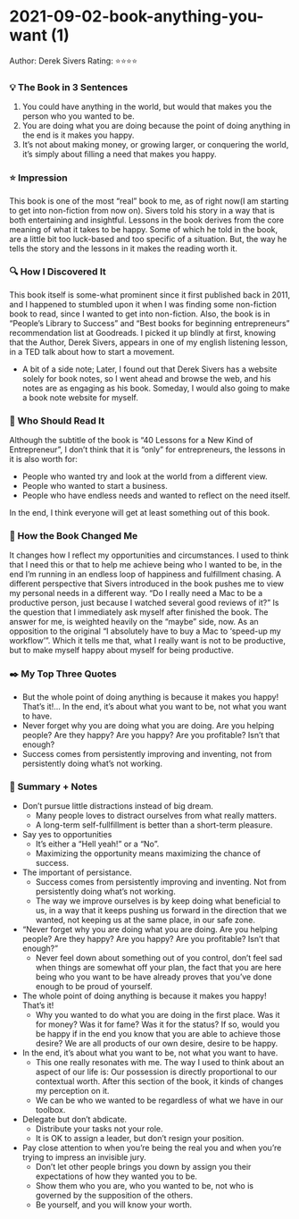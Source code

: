 # 2021-09-02-book-anything-you-want (1)

Author: Derek Sivers
Rating: ⭐️⭐️⭐️⭐️

### 💡 The Book in 3 Sentences

1. You could have anything in the world, but would that makes you the person who you wanted to be.
2. You are doing what you are doing because the point of doing anything in the end is it makes you happy.
3. It’s not about making money, or growing larger, or conquering the world, it’s simply about filling a need that makes you happy.

### ⭐️ Impression

This book is one of the most “real” book to me, as of right now(I am starting to get into non-fiction from now on). Sivers told his story in a way that is both entertaining and insightful. Lessons in the book derives from the core meaning of what it takes to be happy. Some of which he told in the book, are a little bit too luck-based and too specific of a situation. But, the way he tells the story and the lessons in it makes the reading worth it.

### 🔍 How I Discovered It

This book itself is some-what prominent since it first published back in 2011, and I happened to stumbled upon it when I was finding some non-fiction book to read, since I wanted to get into non-fiction. Also, the book is in “People’s Library to Success” and “Best books for beginning entrepreneurs” recommendation list at Goodreads. I picked it up blindly at first, knowing that the Author, Derek Sivers, appears in one of my english listening lesson, in a TED talk about how to start a movement.

- A bit of a side note; Later, I found out that Derek Sivers has a website solely for book notes, so I went ahead and browse the web, and his notes are as engaging as his book. Someday, I would also going to make a book note website for myself.

### 👤 Who Should Read It

Although the subtitle of the book is “40 Lessons for a New Kind of Entrepreneur”, I don’t think that it is “only” for entrepreneurs, the lessons in it is also worth for:

- People who wanted try and look at the world from a different view.
- People who wanted to start a business.
- People who have endless needs and wanted to reflect on the need itself.

In the end, I think everyone will get at least something out of this book.

### 🌱 How the Book Changed Me

It changes how I reflect my opportunities and circumstances. I used to think that I need this or that to help me achieve being who I wanted to be, in the end I’m running in an endless loop of happiness and fulfillment chasing. A different perspective that Sivers introduced in the book pushes me to view my personal needs in a different way. “Do I really need a Mac to be a productive person, just because I watched several good reviews of it?” Is the question that I immediately ask myself after finished the book. The answer for me, is weighted heavily on the “maybe” side, now. As an opposition to the original “I absolutely have to buy a Mac to ‘speed-up my workflow’”. Which it tells me that, what I really want is not to be productive, but to make myself happy about myself for being productive.

### ✒️ My Top Three Quotes

- But the whole point of doing anything is because it makes you happy! That’s it!… In the end, it’s about what you want to be, not what you want to have.
- Never forget why you are doing what you are doing. Are you helping people? Are they happy? Are you happy? Are you profitable? Isn’t that enough?
- Success comes from persistently improving and inventing, not from persistently doing what’s not working.

### 📒 Summary + Notes

- Don’t pursue little distractions instead of big dream.
    - Many people loves to distract ourselves from what really matters.
    - A long-term self-fullfillment is better than a short-term pleasure.
- Say yes to opportunities
    - It’s either a “Hell yeah!” or a “No”.
    - Maximizing the opportunity means maximizing the chance of success.
- The important of persistance.
    - Success comes from persistently improving and inventing. Not from persistently doing what’s not working.
    - The way we improve ourselves is by keep doing what beneficial to us, in a way that it keeps pushing us forward in the direction that we wanted, not keeping us at the same place, in our safe zone.
- “Never forget why you are doing what you are doing. Are you helping people? Are they happy? Are you happy? Are you profitable? Isn’t that enough?”
    - Never feel down about something out of you control, don’t feel sad when things are somewhat off your plan, the fact that you are here being who you want to be have already proves that you’ve done enough to be proud of yourself.
- The whole point of doing anything is because it makes you happy! That’s it!
    - Why you wanted to do what you are doing in the first place. Was it for money? Was it for fame? Was it for the status? If so, would you be happy if in the end you know that you are able to achieve those desire? We are all products of our own desire, desire to be happy.
- In the end, it’s about what you want to be, not what you want to have.
    - This one really resonates with me. The way I used to think about an aspect of our life is: Our possession is directly proportional to our contextual worth. After this section of the book, it kinds of changes my perception on it.
    - We can be who we wanted to be regardless of what we have in our toolbox.
- Delegate but don’t abdicate.
    - Distribute your tasks not your role.
    - It is OK to assign a leader, but don’t resign your position.
- Pay close attention to when you’re being the real you and when you’re trying to impress an invisible jury.
    - Don’t let other people brings you down by assign you their expectations of how they wanted you to be.
    - Show them who you are, who you wanted to be, not who is governed by the supposition of the others.
    - Be yourself, and you will know your worth.